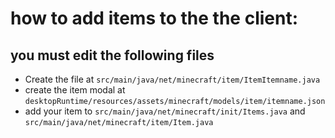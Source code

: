 # how to add items to the the client:

## you must edit the following files
- Create the file at `src/main/java/net/minecraft/item/ItemItemname.java`
- create the item modal at `desktopRuntime/resources/assets/minecraft/models/item/itemname.json`
- add your item to `src/main/java/net/minecraft/init/Items.java` and `src/main/java/net/minecraft/item/Item.java`
